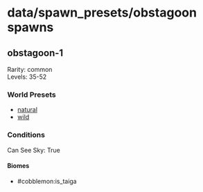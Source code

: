 # data/spawn_presets/obstagoon spawns  
  
## obstagoon-1  
Rarity: common  
Levels: 35-52  
  
### World Presets  
* [natural](/data/spawn_data/natural.md)  
* [wild](/data/spawn_data/wild.md)  
  
### Conditions  
Can See Sky: True  
  
#### Biomes  
  * #cobblemon:is_taiga
  

